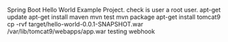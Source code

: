 Spring Boot Hello World Example Project.
check is user a root user.
apt-get update
apt-get install maven
mvn test
mvn package
apt-get install tomcat9
cp -rvf target/hello-world-0.0.1-SNAPSHOT.war /var/lib/tomcat9/webapps/app.war
testing webhook
